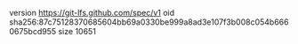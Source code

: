 version https://git-lfs.github.com/spec/v1
oid sha256:87c75128370685604bb69a0330be999a8ad3e107f3b008c054b6660675bcd955
size 10651
